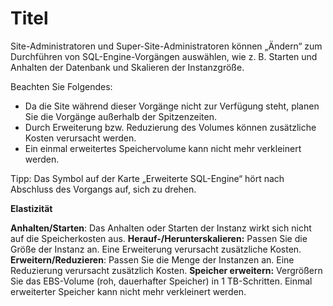 Titel
=====

Site-Administratoren und Super-Site-Administratoren können „Ändern“ zum Durchführen von SQL-Engine-Vorgängen auswählen, wie z. B. Starten und Anhalten der Datenbank und Skalieren der Instanzgröße.

Beachten Sie Folgendes:

-   Da die Site während dieser Vorgänge nicht zur Verfügung steht, planen Sie die Vorgänge außerhalb der Spitzenzeiten.
-   Durch Erweiterung bzw. Reduzierung des Volumes können zusätzliche Kosten verursacht werden.
-   Ein einmal erweitertes Speichervolume kann nicht mehr verkleinert werden.

Tipp: Das Symbol auf der Karte „Erweiterte SQL-Engine“ hört nach Abschluss des Vorgangs auf, sich zu drehen.

**Elastizität**

**Anhalten/Starten**: Das Anhalten oder Starten der Instanz wirkt sich nicht auf die Speicherkosten aus. **Herauf-/Herunterskalieren:** Passen Sie die Größe der Instanz an. Eine Erweiterung verursacht zusätzliche Kosten. **Erweitern/Reduzieren**: Passen Sie die Menge der Instanzen an. Eine Reduzierung verursacht zusätzlich Kosten. **Speicher erweitern:** Vergrößern Sie das EBS-Volume (roh, dauerhafter Speicher) in 1 TB-Schritten. Einmal erweiterter Speicher kann nicht mehr verkleinert werden.
